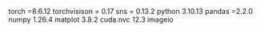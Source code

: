 torch =8.6.12
torchvisison = 0.17
sns = 0.13.2
python 3.10.13
pandas =2.2.0
numpy 1.26.4
matplot 3.8.2
cuda.nvc 12.3
imageio